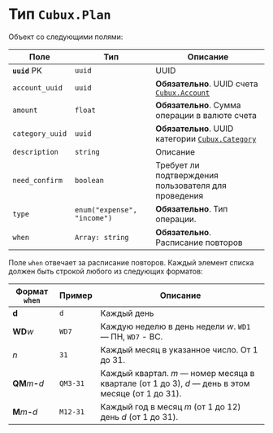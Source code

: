 Тип `Cubux.Plan`
================

Объект со следующими полями:

Поле | Тип | Описание
---- | --- | --------
**`uuid`** PK   | `uuid`    | UUID
`account_uuid`  | `uuid`    | **Обязательно**. UUID счета [`Cubux.Account`][Cubux.Account]
`amount`        | `float`   | **Обязательно**. Сумма операции в валюте счета
`category_uuid` | `uuid`    | **Обязательно**. UUID категории [`Cubux.Category`][Cubux.Category]
`description`   | `string`  | Описание
`need_confirm`  | `boolean` | Требует ли подтверждения пользователя для проведения
`type` | `enum("expense", "income")` | **Обязательно**. Тип операции.
`when` | `Array: string` | **Обязательно**. Расписание повторов

Поле `when` отвечает за расписание повторов. Каждый элемент списка должен
быть строкой любого из следующих форматов:

Формат `when`     | Пример   | Описание
----------------- | -------- | --------------------------------------------
**d**             | `d`      | Каждый день
**WD**_w_         | `WD7`    | Каждую неделю в день недели _w_. `WD1` — ПН, `WD7` - ВС.
_n_               | `31`     | Каждый месяц в указанное число. От 1 до 31.
**QM**_m_**-**_d_ | `QM3-31` | Каждый квартал. _m_ — номер месяца в квартале (от 1 до 3), _d_ — день в этом месяце (от 1 до 31).
**M**_m_**-**_d_  | `M12-31` | Каждый год в месяц _m_ (от 1 до 12) день _d_ (от 1 до 31).


[Cubux.Account]: account.md
[Cubux.Category]: category.md
